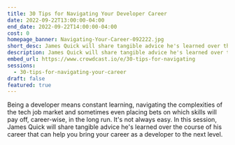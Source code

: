 ```yaml
---
title: 30 Tips for Navigating Your Developer Career
date: 2022-09-22T13:00:00-04:00
end_date: 2022-09-22T14:00:00-04:00
cost: 0
homepage_banner: Navigating-Your-Career-092222.jpg
short_desc: James Quick will share tangible advice he's learned over the course of his career that can help you bring your career as a developer to the next level.
description: James Quick will share tangible advice he's learned over the course of his career that can help you bring your career as a developer to the next level.
embed_url: https://www.crowdcast.io/e/30-tips-for-navigating
sessions:
  - 30-tips-for-navigating-your-career
draft: false
featured: true
---
```


Being a developer means constant learning, navigating the complexities of the tech job market and sometimes even placing bets on which skills will pay off, career-wise, in the long run. It's not always easy. In this session, James Quick will share tangible advice he's learned over the course of his career that can help you bring your career as a developer to the next level.
